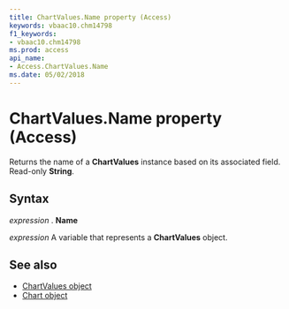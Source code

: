 ```yaml
---
title: ChartValues.Name property (Access)
keywords: vbaac10.chm14798
f1_keywords:
- vbaac10.chm14798
ms.prod: access
api_name:
- Access.ChartValues.Name
ms.date: 05/02/2018
---
```



# ChartValues.Name property (Access)

Returns the name of a **ChartValues** instance based on its associated field. Read-only **String**.


## Syntax

 _expression_ . **Name**

 _expression_ A variable that represents a **ChartValues** object.


## See also

- [ChartValues object](Access.ChartValues.md)
- [Chart object](Access.Chart.md)